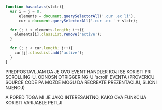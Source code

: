 ```JAVASCRIPT

function hasaclass(slctr){
  var i = j = 0,
      elements = document.querySelectorAll('.cur .ex li'),
      cur = document.querySelectorAll('.cur .ex ' + slctr);

  for (; i < elements.length; i++){
    elements[i].classList.remove('active');
  }

  for (; j < cur.length; j++){
    cur[j].classList.add('active');
  }
}  

```

PREDPOSTAVLJAM DA JE OVO EVENT HANDLER KOJI SE KORISTI PRI SCROLLING-U, ODNOSN OTRIGGERING-U 'scroll' EVENTA (PROVERICU SOURCE CODE PA MOZDE MOGU DA RECREATE PREZENTACIJU, SLICNI NJENOJ)

A PORED TOGA MI JE JAKO INTERESANTNO, KAKO OVA FUNKCIJA KORISTI VARIJABLE PETLJI